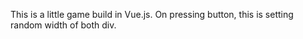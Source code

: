 This is a little game build in Vue.js. On pressing button, this is setting random width of both div. 